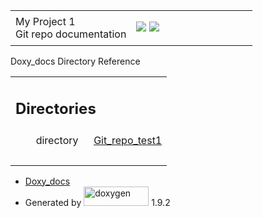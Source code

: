 <div id="top">
<div id="titlearea">
<table data-cellspacing="0" data-cellpadding="0">
<colgroup>
<col style="width: 50%" />
<col style="width: 50%" />
</colgroup>
<tbody>
<tr class="odd" style="height: 56px;">
<td id="projectalign" style="padding-left: 0.5em"><div id="projectname">
My Project<span id="projectnumber"> 1</span>
</div>
<div id="projectbrief">
Git repo documentation
</div></td>
<td><div id="MSearchBox" class="MSearchBoxInactive">
<span class="left"> <img src="search/mag_sel.svg" id="MSearchSelect" onmouseover="return searchBox.OnSearchSelectShow()" onmouseout="return searchBox.OnSearchSelectHide()" /> </span><span class="right"> <a href="javascript:searchBox.CloseResultsWindow()" id="MSearchClose"><img src="search/close.svg" id="MSearchCloseImg" data-border="0" /></a> </span>
</div></td>
</tr>
</tbody>
</table>
</div>
</div>
<div id="side-nav" class="ui-resizable side-nav-resizable">
<div id="nav-tree">
<div id="nav-tree-contents">
<div id="nav-sync" class="sync">

</div>
</div>
</div>
<div id="splitbar" class="ui-resizable-handle" style="-moz-user-select:none;">

</div>
</div>
<div id="doc-content">
<div id="MSearchSelectWindow" onmouseover="return searchBox.OnSearchSelectShow()" onmouseout="return searchBox.OnSearchSelectHide()" onkeydown="return searchBox.OnSearchSelectKey(event)">

</div>
<div id="MSearchResultsWindow">

</div>
<div class="header">
<div class="headertitle">
<div class="title">
Doxy_docs Directory Reference
</div>
</div>
</div>
<div class="contents">
<table class="memberdecls">
<colgroup>
<col style="width: 50%" />
<col style="width: 50%" />
</colgroup>
<tbody>
<tr class="odd heading">
<td colspan="2"><h2 id="directories" class="groupheader"><span id="subdirs"></span> Directories</h2></td>
</tr>
<tr class="even memitem:">
<td style="text-align: right;" class="memItemLeft" data-valign="top">directory  </td>
<td class="memItemRight" data-valign="bottom"><a href="dir_d355e1a9e35a4b9da1a0e5bbf2a69a96.html" class="el">Git_repo_test1</a></td>
</tr>
<tr class="odd separator:">
<td colspan="2" class="memSeparator"> </td>
</tr>
</tbody>
</table>
</div>
</div>
<div id="nav-path" class="navpath">
<ul>
<li><a href="dir_0f43197e3bf24aa58f953039bbd985c1.html" class="el">Doxy_docs</a></li>
<li>Generated by <a href="https://www.doxygen.org/index.html"><img src="doxygen.svg" class="footer" width="104" height="31" alt="doxygen" /></a> 1.9.2</li>
</ul>
</div>
